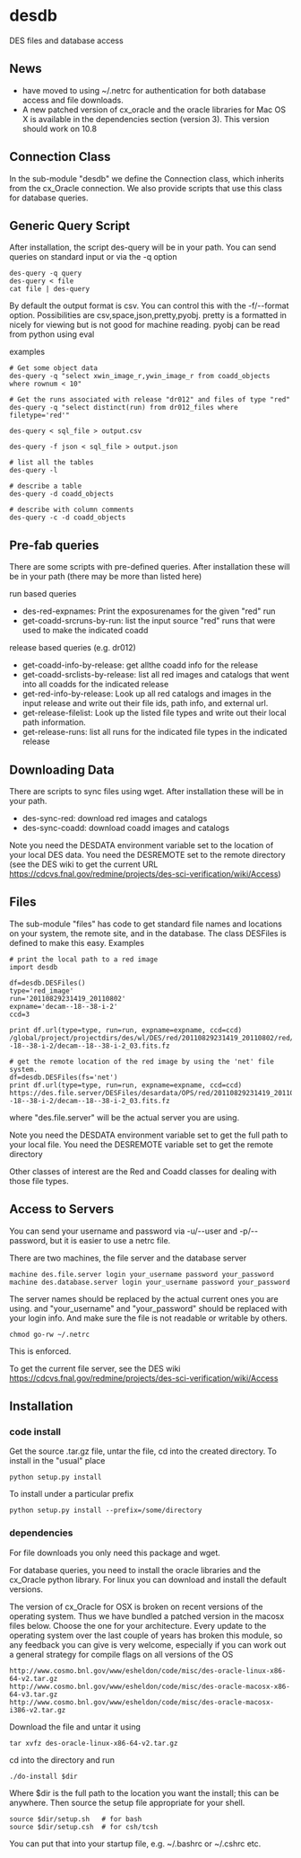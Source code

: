 desdb
=====

DES files and database access

News
----

* have moved to using ~/.netrc for authentication for both database access and file downloads.
* A new patched version of cx_oracle and the oracle libraries for Mac OS X is
  available in the dependencies section (version 3).  This version should work
  on 10.8

Connection Class
------------------

In the sub-module "desdb" we define the Connection class, which inherits from
the cx_Oracle connection.  We also provide scripts that use this class for
database queries.

Generic Query Script
--------------------

After installation, the script des-query will be in your path.  You can send
queries on standard input or via the -q option

    des-query -q query
    des-query < file
    cat file | des-query

By default the output format is csv.  You can control this with the -f/--format
option.  Possibilities are csv,space,json,pretty,pyobj.  pretty is a formatted
in nicely for viewing but is not good for machine reading.  pyobj can be read
from python using eval

examples

    # Get some object data
    des-query -q "select xwin_image_r,ywin_image_r from coadd_objects where rownum < 10"

    # Get the runs associated with release "dr012" and files of type "red"
    des-query -q "select distinct(run) from dr012_files where filetype='red'"

    des-query < sql_file > output.csv

    des-query -f json < sql_file > output.json

    # list all the tables
    des-query -l

    # describe a table
    des-query -d coadd_objects

    # describe with column comments
    des-query -c -d coadd_objects

Pre-fab queries
---------------

There are some scripts with pre-defined queries.  After installation these
will be in your path (there may be more than listed here)

run based queries
* des-red-expnames: Print the exposurenames for the given "red" run
* get-coadd-srcruns-by-run: list the input source "red" runs that were
  used to make the indicated coadd

release based queries (e.g. dr012)
* get-coadd-info-by-release: get allthe coadd info for the release
* get-coadd-srclists-by-release: list all red images and catalogs that
  went into all coadds for the indicated release
* get-red-info-by-release: Look up all red catalogs and images in the 
  input release and write out their file ids, path info, and external url.
* get-release-filelist: Look up the listed file types and write out their 
  local path information.
* get-release-runs: list all runs for the indicated file types in the
  indicated release

Downloading Data
----------------

There are scripts to sync files using wget.  After installation these will be
in your path.


* des-sync-red: download red images and catalogs
* des-sync-coadd: download coadd images and catalogs

Note you need the DESDATA environment variable set to the location of your
local DES data.  You need the DESREMOTE set to the remote directory (see the
DES wiki to get the current URL
https://cdcvs.fnal.gov/redmine/projects/des-sci-verification/wiki/Access)


Files
-----

The sub-module "files" has code to get standard file names and locations on
your system, the remote site, and in the database.  The class DESFiles is
defined to make this easy.  Examples

    # print the local path to a red image
    import desdb

    df=desdb.DESFiles()
    type='red_image'
    run='20110829231419_20110802'
    expname='decam--18--38-i-2'
    ccd=3

    print df.url(type=type, run=run, expname=expname, ccd=ccd)
    /global/project/projectdirs/des/wl/DES/red/20110829231419_20110802/red/decam--18--38-i-2/decam--18--38-i-2_03.fits.fz

    # get the remote location of the red image by using the 'net' file system.
    df=desdb.DESFiles(fs='net')
    print df.url(type=type, run=run, expname=expname, ccd=ccd)
    https://des.file.server/DESFiles/desardata/OPS/red/20110829231419_20110802/red/decam--18--38-i-2/decam--18--38-i-2_03.fits.fz

where "des.file.server" will be the actual server you are using. 

Note you need the DESDATA environment variable set to get the full path to your
local file.  You need the DESREMOTE variable set to get the remote directory

Other classes of interest are the Red and Coadd classes for dealing with those
file types.

Access to Servers
-----------------

You can send your username and password via -u/--user and -p/--password, but it
is easier to use a netrc file.  

There are two machines, the file server and the database server

    machine des.file.server login your_username password your_password
    machine des.database.server login your_username password your_password

The server names should be replaced by the actual current ones you are using.
and "your_username" and "your_password" should be replaced with your login
info.  And make sure the file is not readable or writable by others.

    chmod go-rw ~/.netrc

This is enforced.

To get the current file server, see the DES wiki
https://cdcvs.fnal.gov/redmine/projects/des-sci-verification/wiki/Access

Installation
------------

### code install

Get the source .tar.gz file, untar the file, cd into
the created directory.  To install in the "usual" place

    python setup.py install

To install under a particular prefix

    python setup.py install --prefix=/some/directory

### dependencies 

For file downloads you only need this package and wget.


For database queries, you need to install the oracle libraries and the
cx_Oracle python library.  For linux you can download and install the default
versions.

The version of cx_Oracle for OSX is broken on recent versions of the operating
system. Thus we have bundled a patched version in the macosx files below.
Choose the one for your architecture.  Every update to the operating system
over the last couple of years has broken this module, so any feedback you can
give is very welcome, especially if you can work out a general strategy for
compile flags on all versions of the OS

    http://www.cosmo.bnl.gov/www/esheldon/code/misc/des-oracle-linux-x86-64-v2.tar.gz
    http://www.cosmo.bnl.gov/www/esheldon/code/misc/des-oracle-macosx-x86-64-v3.tar.gz
    http://www.cosmo.bnl.gov/www/esheldon/code/misc/des-oracle-macosx-i386-v2.tar.gz

Download the file and untar it using

    tar xvfz des-oracle-linux-x86-64-v2.tar.gz

cd into the directory and run

    ./do-install $dir

Where $dir is the full path to the location you want the install; this can be
anywhere.  Then source the setup file appropriate for your shell.

    source $dir/setup.sh   # for bash
    source $dir/setup.csh  # for csh/tcsh

You can put that into your startup file, e.g. ~/.bashrc or ~/.cshrc etc.

